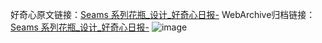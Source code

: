 好奇心原文链接：[Seams 系列花瓶_设计_好奇心日报-](https://www.qdaily.com/articles/4808.html)
WebArchive归档链接：[Seams 系列花瓶_设计_好奇心日报-](http://web.archive.org/web/20190623162730/https://www.qdaily.com/articles/4808.html)
![image](http://ww3.sinaimg.cn/large/007d5XDply1g3w5s78pj7j30u03ioqfc)